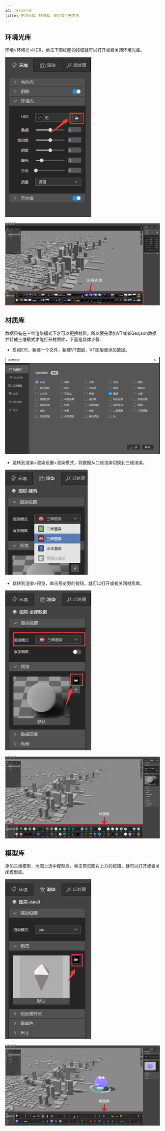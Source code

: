 ```yaml
---
id: resource
title: 环境光库、材质库、模型库打开方法
---
```


## 环境光库

环境>环境光>HDR，单击下图红圈的按钮就可以打开或者关闭环境光库。

![环境](./assets/resource/10.jpg)

![环境光库](./assets/hdr-1.png)


## 材质库

数据只有在三维渲染模式下才可以更换材质，所以要先添加VT或者Geojson数据并转成三维模式才能打开材质库，下面是具体步骤:

* 启动IDE，新建一个文件，新建VT图层，VT图层里添加数据。

![图片](../design-tutorial/assets/reflection/reflection-1.png)

* 跳转到渲染>渲染设置>渲染模式，将数据从二维渲染切换到三维渲染。

![图片](../design-tutorial/assets/reflection/reflection-2.png)

* 跳转到渲染>预览，单击预览旁的按钮，就可以打开或者关闭材质库。

![材质](./assets/resource/11.jpg)

![材质](./assets/resource/1.png)


## 模型库

添加三维模型，地图上选中模型后，单击预览图右上方的按钮，就可以打开或者关闭模型库。

![材质](./assets/resource/12.jpg)

![材质](./assets/resource/2.png)
